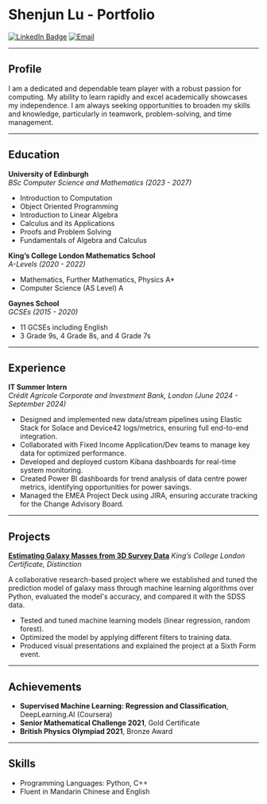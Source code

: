 # Shenjun Lu - Portfolio

[![LinkedIn Badge](https://img.shields.io/badge/-Shenjun%20Lu-blue?style=flat-square&logo=Linkedin&logoColor=white&link=https://www.linkedin.com/in/shenjun-lu/)](https://www.linkedin.com/in/shenjun-lu/)
[![Email](https://img.shields.io/badge/Email-shenjunlu03%40gmail.com-red)](mailto:shenjunlu03@gmail.com)

---

## Profile

I am a dedicated and dependable team player with a robust passion for computing. My ability to learn rapidly and excel academically showcases my independence. I am always seeking opportunities to broaden my skills and knowledge, particularly in teamwork, problem-solving, and time management.

---

## Education

**University of Edinburgh**  
_BSc Computer Science and Mathematics (2023 - 2027)_

- Introduction to Computation  
- Object Oriented Programming  
- Introduction to Linear Algebra  
- Calculus and its Applications  
- Proofs and Problem Solving  
- Fundamentals of Algebra and Calculus  

**King’s College London Mathematics School**  
_A-Levels (2020 - 2022)_

- Mathematics, Further Mathematics, Physics A*  
- Computer Science (AS Level) A  

**Gaynes School**  
_GCSEs (2015 - 2020)_

- 11 GCSEs including English  
- 3 Grade 9s, 4 Grade 8s, and 4 Grade 7s  

---

## Experience

**IT Summer Intern**  
_Crédit Agricole Corporate and Investment Bank, London (June 2024 - September 2024)_

- Designed and implemented new data/stream pipelines using Elastic Stack for Solace and Device42 logs/metrics, ensuring full end-to-end integration.
- Collaborated with Fixed Income Application/Dev teams to manage key data for optimized performance.
- Developed and deployed custom Kibana dashboards for real-time system monitoring.
- Created Power BI dashboards for trend analysis of data centre power metrics, identifying opportunities for power savings.
- Managed the EMEA Project Deck using JIRA, ensuring accurate tracking for the Change Advisory Board.

---

## Projects

[**Estimating Galaxy Masses from 3D Survey Data**](https://github.com/sjl-03/sjl-03.github.io/raw/main/Estimating_Galaxy_Masses_from_3D_Galaxy_Survey_Data%20(4)%5B4467%5D.pdf)
_King’s College London Certificate, Distinction_

A collaborative research-based project where we established and tuned the prediction model of galaxy mass through machine learning algorithms over Python, evaluated the model's accuracy, and compared it with the SDSS data.

- Tested and tuned machine learning models (linear regression, random forest).
- Optimized the model by applying different filters to training data.
- Produced visual presentations and explained the project at a Sixth Form event.

---

## Achievements

- **Supervised Machine Learning: Regression and Classification**, DeepLearning.AI (Coursera)
- **Senior Mathematical Challenge 2021**, Gold Certificate
- **British Physics Olympiad 2021**, Bronze Award

---

## Skills

- Programming Languages: Python, C++
- Fluent in Mandarin Chinese and English

